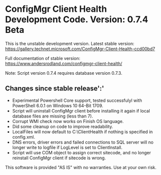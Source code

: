 # ConfigMgr Client Health Development Code. Version: 0.7.4 Beta

This is the unstable development version. 
Latest stable version: https://gallery.technet.microsoft.com/ConfigMgr-Client-Health-ccd00bd7

Full documentation of stable version: https://www.andersrodland.com/configmgr-client-health/

Note: Script version 0.7.4 requires database version 0.7.3.

## Changes since stable release':'

* Experimental Powershell Core support, tested successfulyl with PowerShell 6.0.1 on Windows 10 64-Bit 1709.
* Script will uninstall ConfigMgr client before installing it again if local database files are missing (less than 7).
* Corrupt WMI check now works on Finish OS language.
* Did some cleanup on code to improve readability.
* LocalFiles will now default to C:\ClientHealth if nothing is specified in config.xml.
* DNS errors, driver errors and failed connections to SQL server will no longer write to logfile if LogLevel is set to ClientInstall.
* Script will use COM object to assign correct sitecode, and no longer reinstall ConfigMgr client if sitecode is wrong.

This software is provided "AS IS" with no warranties. Use at your own risk.